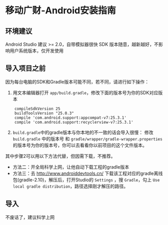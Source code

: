 # 移动广财-Android安装指南

## 环境建议
Android Studio 建议 >= 2.0，自带模拟器很快
SDK 版本随意，越新越好，不影响用户系统版本，仅开发使用

## 导入项目之前
因为每台电脑的SDK和Gradle版本可能不同，若不同，请进行如下操作：
1. 用文本编辑器打开 `app/build.gradle`，修改下面的版本号为你的SDK对应版本
```
    compileSdkVersion 25
    buildToolsVersion "25.0.3"
    compile 'com.android.support:appcompat-v7:25.3.1'
    compile 'com.android.support:recyclerview-v7:25.3.1'
```
2. `build.gradle`中的gradle版本与你本地的不一致的话会导入很慢：
   修改`build.gradle` 中的版本号 和 `gradle/wrapper/gradle-wrapper.properties` 的版本号为你的版本号，你可以去看看你以前项目的这个文件版本。

其中步骤2可以用以下方法代替，但因需下载，不推荐。
-  方法二：开全局科学上网，让他自动下载工程的gradle版本
-  方法三：去 http://www.androiddevtools.cn/ 下载该工程对应的gradle离线包(gradle-2.10)，解压后，打开Studio的 `Settings` ，搜 `Gradle`，勾上 `Use local gradle distribution`，路径选择刚才解压的路径。

## 导入
不废话了，建议科学上网